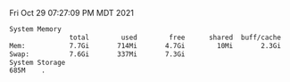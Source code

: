 Fri Oct 29 07:27:09 PM MDT 2021
```bash
System Memory
               total        used        free      shared  buff/cache   available
Mem:           7.7Gi       714Mi       4.7Gi        10Mi       2.3Gi       6.6Gi
Swap:          7.6Gi       337Mi       7.3Gi
System Storage
685M	.
```
